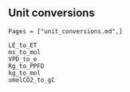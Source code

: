 ## Unit conversions

```@index
Pages = ["unit_conversions.md",]
```

```@docs
LE_to_ET
ms_to_mol
VPD_to_e
Rg_to_PPFD
kg_to_mol
umolCO2_to_gC
```
